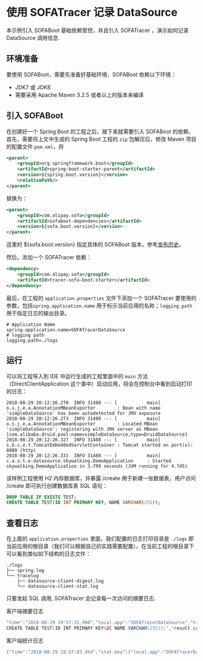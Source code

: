 # 使用 SOFATracer 记录 DataSource

本示例引入 SOFABoot 基础依赖管控，并且引入 SOFATracer ，演示如何记录 DataSource 调用信息.

## 环境准备

要使用 SOFABoot，需要先准备好基础环境，SOFABoot 依赖以下环境：
- JDK7 或 JDK8
- 需要采用 Apache Maven 3.2.5 或者以上的版本来编译

## 引入 SOFABoot

在创建好一个 Spring Boot 的工程之后，接下来就需要引入 SOFABoot 的依赖，首先，需要将上文中生成的 Spring Boot 工程的 `zip` 包解压后，修改 Maven 项目的配置文件 `pom.xml`，将

```xml
<parent>
    <groupId>org.springframework.boot</groupId>
    <artifactId>spring-boot-starter-parent</artifactId>
    <version>${spring.boot.version}</version>
    <relativePath/>
</parent>
```

替换为：

```xml
<parent>
    <groupId>com.alipay.sofa</groupId>
    <artifactId>sofaboot-dependencies</artifactId>
    <version>${sofa.boot.version}</version>
</parent>
```
这里的 ${sofa.boot.version} 指定具体的 SOFABoot 版本，参考[发布历史](https://github.com/alipay/sofa-build/releases)。

然后，添加一个 SOFATracer 依赖：

```xml
<dependency>
    <groupId>com.alipay.sofa</groupId>
    <artifactId>tracer-sofa-boot-starter</artifactId>
</dependency>
```

最后，在工程的 `application.properties` 文件下添加一个 SOFATracer 要使用的参数，包括`spring.application.name` 用于标示当前应用的名称；`logging.path` 用于指定日志的输出目录。

```
# Application Name
spring.application.name=SOFATracerDataSource
# logging path
logging.path=./logs
```

## 运行

可以将工程导入到 IDE 中运行生成的工程里面中的 `main` 方法（DirectClientApplication 这个类中）启动应用，将会在控制台中看到启动打印的日志：

```
2018-08-29 20:12:26.270  INFO 31488 --- [           main] o.s.j.e.a.AnnotationMBeanExporter        : Bean with name 'simpleDataSource' has been autodetected for JMX exposure
2018-08-29 20:12:26.273  INFO 31488 --- [           main] o.s.j.e.a.AnnotationMBeanExporter        : Located MBean 'simpleDataSource': registering with JMX server as MBean [com.alibaba.druid.pool:name=simpleDataSource,type=DruidDataSource]
2018-08-29 20:12:26.327  INFO 31488 --- [           main] s.b.c.e.t.TomcatEmbeddedServletContainer : Tomcat started on port(s): 8080 (http)
2018-08-29 20:12:26.331  INFO 31488 --- [           main] c.a.s.t.e.datasource.skywalking.DemoApplication     : Started skywalking.DemoApplication in 3.799 seconds (JVM running for 4.745)
```

该样例工程使用 H2 内存数据库，并暴露 /create 用于新建一张数据表，用户访问 /create 即可执行创建数据库表 SQL 语句：
```sql
DROP TABLE IF EXISTS TEST;
CREATE TABLE TEST(ID INT PRIMARY KEY, NAME VARCHAR(255));
```


## 查看日志

在上面的 `application.properties` 里面，我们配置的日志打印目录是 `./logs` 即当前应用的根目录（我们可以根据自己的实践需要配置），在当前工程的根目录下可以看到类似如下结构的日志文件：

```
./logs
├── spring.log
└── tracelog
    ├── datasource-client-digest.log
    └── datasource-client-stat.log

```

只要发起 SQL 调用, SOFATracer 会记录每一次访问的摘要日志.

客户端摘要日志

```java
"time":"2018-08-29 19:57:31.990","local.app":"SOFATracerDataSource","traceId":"0a0fe8691535543846625100130768","spanId":"0.1","database.name":"h2DataSource","sql":"DROP TABLE IF EXISTS TEST;
CREATE TABLE TEST(ID INT PRIMARY KEY%2C NAME VARCHAR(255));","result.code":"success","total.time":"2114ms","connection.establish.span":"242ms","db.execute.cost":"1866ms","database.type":"MYSQL","database.endpoint":"jdbc:h2:~/test:-1","current.thread.name":"http-nio-8080-exec-1","baggage":""}
```

客户端统计日志

```java
{"time":"2018-08-29 19:57:03.454","stat.key":{"local.app":"SOFATracerDataSource","database.name":"h2DataSource"},"count":1,"total.cost.milliseconds":262,"success":"true","load.test":"F"}
```
